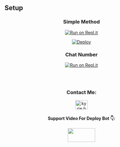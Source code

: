## Setup
<div align="center">

  ### Simple Method
  
[![Run on Repl.it](https://repl.it/badge/github/quiec/whatsasena)](https://replit.com/@pikachucreator/pikachu-QR)

[![Deploy](https://www.herokucdn.com/deploy/button.svg)](https://heroku.com/deploy?template=https://github.com/https://github.com/abdo000ho/zhsigsost.git)
### Chat Number 
[![Run on Repl.it](https://i.ibb.co/6wqdm0S/images-2-removebg-preview.png)](https://wa.me/+212691-420825?text=𝒉𝒆𝒆𝒚)
    </div>
<br>
<br >

<h3 align="center">Contact Me:</h3>
<p align="center">
<a href="https://instagram.com/abdo_jfp" target="blank"><img align="center" src="https://cdn.jsdelivr.net/npm/simple-icons@3.0.1/icons/instagram.svg" alt="kyrie.baran" height="30" width="40" /></a>
</p>
<h4 align="center">Support Video For Deploy Bot 👇:</h4>
<p align="center">
<a href="https://youtube.com/channel/UCNmgUxKMXqyTZD9YpX3_noA" target="blank"><img align="center" src="https://upload.wikimedia.org/wikipedia/commons/thumb/e/e1/Logo_of_YouTube_%282015-2017%29.svg/1200px-Logo_of_YouTube_%282015-2017%29.svg.png" height="45" width="90" /></a>
</p>
